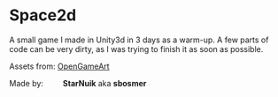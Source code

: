 # Space2d

A small game I made in Unity3d in 3 days as a warm-up.
A few parts of code can be very dirty, as I was trying to finish it as soon as possible.

Assets from: [OpenGameArt](https://opengameart.org/)

Made by:
&nbsp;&nbsp;&nbsp;&nbsp;&nbsp;&nbsp;&nbsp;&nbsp;**StarNuik** aka **sbosmer**